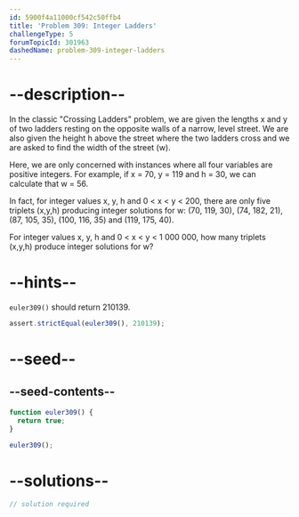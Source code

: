 ```yaml
---
id: 5900f4a11000cf542c50ffb4
title: 'Problem 309: Integer Ladders'
challengeType: 5
forumTopicId: 301963
dashedName: problem-309-integer-ladders
---
```


# --description--

In the classic "Crossing Ladders" problem, we are given the lengths x and y of two ladders resting on the opposite walls of a narrow, level street. We are also given the height h above the street where the two ladders cross and we are asked to find the width of the street (w).

Here, we are only concerned with instances where all four variables are positive integers. For example, if x = 70, y = 119 and h = 30, we can calculate that w = 56.

In fact, for integer values x, y, h and 0 &lt; x &lt; y &lt; 200, there are only five triplets (x,y,h) producing integer solutions for w: (70, 119, 30), (74, 182, 21), (87, 105, 35), (100, 116, 35) and (119, 175, 40).

For integer values x, y, h and 0 &lt; x &lt; y &lt; 1 000 000, how many triplets (x,y,h) produce integer solutions for w?

# --hints--

`euler309()` should return 210139.

```js
assert.strictEqual(euler309(), 210139);
```

# --seed--

## --seed-contents--

```js
function euler309() {
  return true;
}

euler309();
```

# --solutions--

```js
// solution required
```
